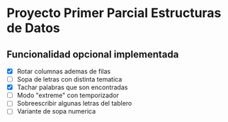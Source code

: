# Proyecto Primer Parcial Estructuras de Datos

## Funcionalidad opcional implementada

- [x] Rotar columnas ademas de filas
- [ ] Sopa de letras con distinta tematica
- [x] Tachar palabras que son encontradas
- [ ] Modo "extreme" con temporizador
- [ ] Sobreescribir algunas letras del tablero
- [ ] Variante de sopa numerica
